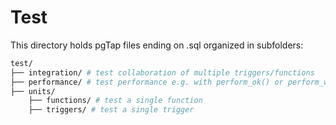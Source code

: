 # Test

This directory holds pgTap files ending on .sql organized in subfolders:

```bash
test/
├── integration/ # test collaboration of multiple triggers/functions
├── performance/ # test performance e.g. with perform_ok() or perform_within()
├── units/
    ├── functions/ # test a single function
    ├── triggers/ # test a single trigger
```
